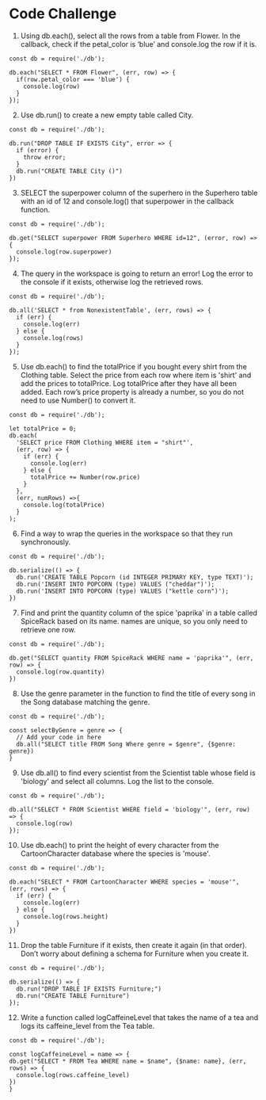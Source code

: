 # Code Challenge

1.  Using db.each(), select all the rows from a table from Flower. In the callback, check if the petal_color is ‘blue’ and console.log the row if it is.

```
const db = require('./db');

db.each("SELECT * FROM Flower", (err, row) => {
  if(row.petal_color === 'blue') {
    console.log(row)
  }
});
```

2. Use db.run() to create a new empty table called City.

```
const db = require('./db');

db.run("DROP TABLE IF EXISTS City", error => {
  if (error) {
    throw error;
  }
  db.run("CREATE TABLE City ()")
})
```

3. SELECT the superpower column of the superhero in the Superhero table with an id of 12 and console.log() that superpower in the callback function.

```
const db = require('./db');

db.get("SELECT superpower FROM Superhero WHERE id=12", (error, row) => {
  console.log(row.superpower)
});
```

4. The query in the workspace is going to return an error! Log the error to the console if it exists, otherwise log the retrieved rows.

```
const db = require('./db');

db.all('SELECT * from NonexistentTable', (err, rows) => {
  if (err) {
    console.log(err)
  } else {
    console.log(rows)
  }
});
```

5. Use db.each() to find the totalPrice if you bought every shirt from the Clothing table. Select the price from each row where item is 'shirt' and add the prices to totalPrice. Log totalPrice after they have all been added. Each row’s price property is already a number, so you do not need to use Number() to convert it.

```
const db = require('./db');

let totalPrice = 0;
db.each(
  'SELECT price FROM Clothing WHERE item = "shirt"',
  (err, row) => {
    if (err) {
      console.log(err)
    } else {
      totalPrice += Number(row.price)
    }
  },
  (err, numRows) =>{
    console.log(totalPrice)
  }
);
```

6. Find a way to wrap the queries in the workspace so that they run synchronously.

```
const db = require('./db');

db.serialize(() => {
  db.run('CREATE TABLE Popcorn (id INTEGER PRIMARY KEY, type TEXT)');
  db.run('INSERT INTO POPCORN (type) VALUES ("cheddar")');
  db.run('INSERT INTO POPCORN (type) VALUES ("kettle corn")');
})
```

7. Find and print the quantity column of the spice 'paprika' in a table called SpiceRack based on its name. names are unique, so you only need to retrieve one row.

```
const db = require('./db');

db.get("SELECT quantity FROM SpiceRack WHERE name = 'paprika'", (err, row) => {
  console.log(row.quantity)
})
```

8. Use the genre parameter in the function to find the title of every song in the Song database matching the genre.

```
const db = require('./db');

const selectByGenre = genre => {
  // Add your code in here
  db.all("SELECT title FROM Song Where genre = $genre", {$genre: genre})
}
```

9. Use db.all() to find every scientist from the Scientist table whose field is 'biology' and select all columns. Log the list to the console.

```
const db = require('./db');

db.all("SELECT * FROM Scientist WHERE field = 'biology'", (err, row) => {
  console.log(row)
});
```

10. Use db.each() to print the height of every character from the CartoonCharacter database where the species is 'mouse'.

```
const db = require('./db');

db.each("SELECT * FROM CartoonCharacter WHERE species = 'mouse'", (err, rows) => {
  if (err) {
    console.log(err)
  } else {
    console.log(rows.height)
  }
})
```

11. Drop the table Furniture if it exists, then create it again (in that order). Don’t worry about defining a schema for Furniture when you create it.

```
const db = require('./db');

db.serialize(() => {
  db.run("DROP TABLE IF EXISTS Furniture;")
  db.run("CREATE TABLE Furniture")
});
```

12. Write a function called logCaffeineLevel that takes the name of a tea and logs its caffeine_level from the Tea table.

```
const db = require('./db');

const logCaffeineLevel = name => {
db.get("SELECT * FROM Tea WHERE name = $name", {$name: name}, (err, rows) => {
  console.log(rows.caffeine_level)
})
}
```
